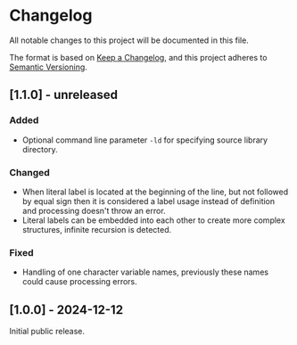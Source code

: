 # Changelog

All notable changes to this project will be documented in this file.

The format is based on [Keep a Changelog](https://keepachangelog.com/en/1.1.0/),
and this project adheres to [Semantic Versioning](https://semver.org/spec/v2.0.0.html).

## [1.1.0] - unreleased

### Added

- Optional command line parameter `-ld` for specifying source library directory.

### Changed

- When literal label is located at the beginning of the line, but not followed by equal sign then it is considered a
  label usage instead of definition and processing doesn't throw an error.
- Literal labels can be embedded into each other to create more complex structures, infinite recursion is detected.

### Fixed

- Handling of one character variable names, previously these names could cause processing errors.

## [1.0.0] - 2024-12-12

Initial public release.